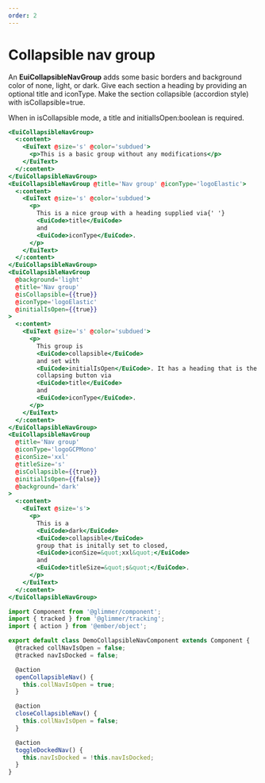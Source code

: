 ```yaml
---
order: 2
---
```


# Collapsible nav group

<EuiText>
	<p>
		An <strong>EuiCollapsibleNavGroup</strong> adds some basic borders and <EuiCode>background</EuiCode> color of <EuiCode>none</EuiCode>, <EuiCode>light</EuiCode>, or <EuiCode>dark</EuiCode>. Give each section a heading by providing an optional <EuiCode>title</EuiCode> and <EuiCode>iconType</EuiCode>. Make the section collapsible (accordion style) with <EuiCode>isCollapsible=true</EuiCode>.
	</p>
	<p>
    	When in <EuiCode>isCollapsible</EuiCode> mode, a <EuiCode>title</EuiCode> and <EuiCode>initialIsOpen:boolean</EuiCode> is required.
	</p>

</EuiText>

```hbs template
<EuiCollapsibleNavGroup>
  <:content>
    <EuiText @size='s' @color='subdued'>
      <p>This is a basic group without any modifications</p>
    </EuiText>
  </:content>
</EuiCollapsibleNavGroup>
<EuiCollapsibleNavGroup @title='Nav group' @iconType='logoElastic'>
  <:content>
    <EuiText @size='s' @color='subdued'>
      <p>
        This is a nice group with a heading supplied via{' '}
        <EuiCode>title</EuiCode>
        and
        <EuiCode>iconType</EuiCode>.
      </p>
    </EuiText>
  </:content>
</EuiCollapsibleNavGroup>
<EuiCollapsibleNavGroup
  @background='light'
  @title='Nav group'
  @isCollapsible={{true}}
  @iconType='logoElastic'
  @initialIsOpen={{true}}
>
  <:content>
    <EuiText @size='s' @color='subdued'>
      <p>
        This group is
        <EuiCode>collapsible</EuiCode>
        and set with
        <EuiCode>initialIsOpen</EuiCode>. It has a heading that is the
        collapsing button via
        <EuiCode>title</EuiCode>
        and
        <EuiCode>iconType</EuiCode>.
      </p>
    </EuiText>
  </:content>
</EuiCollapsibleNavGroup>
<EuiCollapsibleNavGroup
  @title='Nav group'
  @iconType='logoGCPMono'
  @iconSize='xxl'
  @titleSize='s'
  @isCollapsible={{true}}
  @initialIsOpen={{false}}
  @background='dark'
>
  <:content>
    <EuiText @size='s'>
      <p>
        This is a
        <EuiCode>dark</EuiCode>
        <EuiCode>collapsible</EuiCode>
        group that is initally set to closed,
        <EuiCode>iconSize=&quot;xxl&quot;</EuiCode>
        and
        <EuiCode>titleSize=&quot;s&quot;</EuiCode>.
      </p>
    </EuiText>
  </:content>
</EuiCollapsibleNavGroup>
```

```js component
import Component from '@glimmer/component';
import { tracked } from '@glimmer/tracking';
import { action } from '@ember/object';

export default class DemoCollapsibleNavComponent extends Component {
  @tracked collNavIsOpen = false;
  @tracked navIsDocked = false;

  @action
  openCollapsibleNav() {
    this.collNavIsOpen = true;
  }

  @action
  closeCollapsibleNav() {
    this.collNavIsOpen = false;
  }

  @action
  toggleDockedNav() {
    this.navIsDocked = !this.navIsDocked;
  }
}
```
